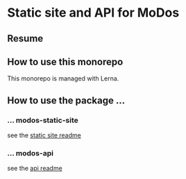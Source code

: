 # Static site and API for MoDos

## Resume

## How to use this monorepo
This monorepo is managed with Lerna. 

## How to use the package ...

### ... modos-static-site

see the [static site readme](packages/modos-static-site/readme.md)

### ... modos-api

see the [api readme]()